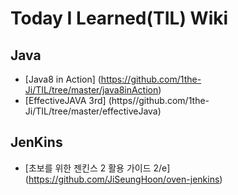 # Today I Learned(TIL) Wiki

## Java
* [Java8 in Action] (https://github.com/1the-Ji/TIL/tree/master/java8inAction)
* [EffectiveJAVA 3rd] (https//github.com/1the-Ji/TIL/tree/master/effectiveJava)

## JenKins 
* [초보를 위한 젠킨스 2 활용 가이드 2/e] (https://github.com/JiSeungHoon/oven-jenkins)  
